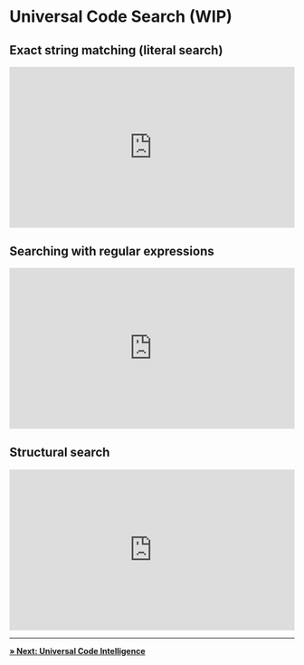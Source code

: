# Universal Code Search (WIP)

<!--
OUTLINE

This page may be broken into sub pages as there is a lot to cover but for now, it's about the three search modes so developers:
- Know what they are
- See how Sourcegraph provides superior search to editors and code hosts, aside from the number of repositories that can be searched
--->

## Exact string matching (literal search)

<div style="padding:56.25% 0 0 0;position:relative;">
    <iframe src="https://www.youtube.com/embed/CX6F5oCjfoc" style="position:absolute;top:0;left:0;width:100%;height:100%;" frameborder="0" webkitallowfullscreen="" mozallowfullscreen="" allowfullscreen=""></iframe>
</div>

## Searching with regular expressions

<div style="padding:56.25% 0 0 0;position:relative;">
    <iframe src="https://www.youtube.com/embed/J9k7l5W1qbk" style="position:absolute;top:0;left:0;width:100%;height:100%;" frameborder="0" webkitallowfullscreen="" mozallowfullscreen="" allowfullscreen=""></iframe>
</div>

## Structural search

<div style="padding:56.25% 0 0 0;position:relative;">
    <iframe src="https://www.youtube.com/embed/Lg4cYEoSHeo" style="position:absolute;top:0;left:0;width:100%;height:100%;" frameborder="0" webkitallowfullscreen="" mozallowfullscreen="" allowfullscreen=""></iframe>
</div>

---

[**» Next: Universal Code Intelligence**](universal_code_intelligence.md)
